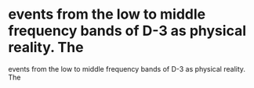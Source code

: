 # events from the low to middle frequency bands of D-3 as physical reality. The

events from the low to middle frequency bands of D-3 as physical reality. The